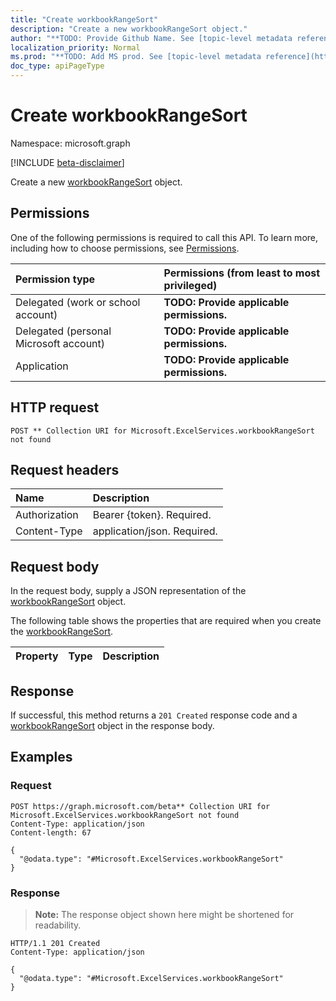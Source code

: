 ```yaml
---
title: "Create workbookRangeSort"
description: "Create a new workbookRangeSort object."
author: "**TODO: Provide Github Name. See [topic-level metadata reference](https://msgo.azurewebsites.net/add/document/guidelines/metadata.html#topic-level-metadata)**"
localization_priority: Normal
ms.prod: "**TODO: Add MS prod. See [topic-level metadata reference](https://msgo.azurewebsites.net/add/document/guidelines/metadata.html#topic-level-metadata)**"
doc_type: apiPageType
---
```


# Create workbookRangeSort
Namespace: microsoft.graph

[!INCLUDE [beta-disclaimer](../../includes/beta-disclaimer.md)]

Create a new [workbookRangeSort](../resources/workbookrangesort.md) object.

## Permissions
One of the following permissions is required to call this API. To learn more, including how to choose permissions, see [Permissions](/graph/permissions-reference).

|Permission type|Permissions (from least to most privileged)|
|:---|:---|
|Delegated (work or school account)|**TODO: Provide applicable permissions.**|
|Delegated (personal Microsoft account)|**TODO: Provide applicable permissions.**|
|Application|**TODO: Provide applicable permissions.**|

## HTTP request

<!-- {
  "blockType": "ignored"
}
-->
``` http
POST ** Collection URI for Microsoft.ExcelServices.workbookRangeSort not found
```

## Request headers
|Name|Description|
|:---|:---|
|Authorization|Bearer {token}. Required.|
|Content-Type|application/json. Required.|

## Request body
In the request body, supply a JSON representation of the [workbookRangeSort](../resources/workbookrangesort.md) object.

The following table shows the properties that are required when you create the [workbookRangeSort](../resources/workbookrangesort.md).

|Property|Type|Description|
|:---|:---|:---|



## Response

If successful, this method returns a `201 Created` response code and a [workbookRangeSort](../resources/workbookrangesort.md) object in the response body.

## Examples

### Request
<!-- {
  "blockType": "request",
  "name": "create_workbookrangesort_from_"
}
-->
``` http
POST https://graph.microsoft.com/beta** Collection URI for Microsoft.ExcelServices.workbookRangeSort not found
Content-Type: application/json
Content-length: 67

{
  "@odata.type": "#Microsoft.ExcelServices.workbookRangeSort"
}
```


### Response
>**Note:** The response object shown here might be shortened for readability.
<!-- {
  "blockType": "response",
  "truncated": true,
  "@odata.type": "Microsoft.ExcelServices.workbookRangeSort"
}
-->
``` http
HTTP/1.1 201 Created
Content-Type: application/json

{
  "@odata.type": "#Microsoft.ExcelServices.workbookRangeSort"
}
```

